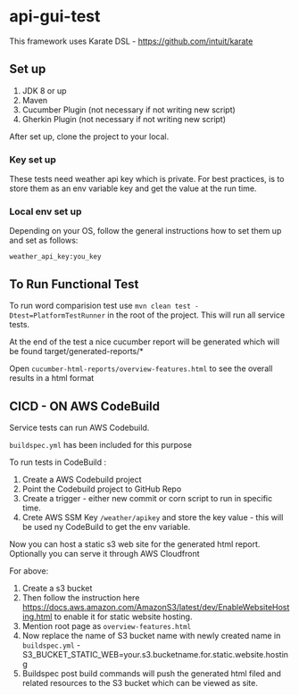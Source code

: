 # api-gui-test

This framework uses Karate DSL - https://github.com/intuit/karate

## Set up 

1. JDK 8 or up
2. Maven
3. Cucumber Plugin (not necessary if not writing new script)
4. Gherkin Plugin (not necessary if not writing new script)

After set up, clone the project to your local.  

### Key set up

These tests need weather api key which is private. For best practices, is to store them as an env variable key and get the value at the run time. 

### Local env set up 
Depending on your OS, follow the general instructions how to set them up and set as follows:

`weather_api_key:you_key`

## To Run Functional Test

To run word comparision test use `mvn clean test -Dtest=PlatformTestRunner` in the root of the project. This will run all service tests.

At the end of the test a nice cucumber report will be generated which will be found target/generated-reports/*

Open `cucumber-html-reports/overview-features.html` to see the overall results in a html format

## CICD - ON AWS CodeBuild

Service tests can run AWS Codebuild. 

`buildspec.yml` has been included for this purpose 

To run tests in CodeBuild :
1. Create a AWS Codebuild project 
2. Point the Codebuild project to GitHub Repo 
3. Create a trigger - either new commit or corn script to run in specific time. 
4. Crete AWS SSM Key `/weather/apikey` and store the key value - this will be used ny CodeBuild to get the env variable.

Now you can host a static s3 web site for the generated html report. Optionally you can serve it through AWS Cloudfront 

For above:
1. Create a s3 bucket 
2. Then follow the instruction here https://docs.aws.amazon.com/AmazonS3/latest/dev/EnableWebsiteHosting.html to enable it for static website hosting. 
3. Mention root page as `overview-features.html`
4. Now replace the name of S3 bucket name with newly created name in `buildspec.yml` - S3_BUCKET_STATIC_WEB=your.s3.bucketname.for.static.website.hosting
5. Buildspec post build commands will push the generated html filed and related resources to the S3 bucket which can be viewed as site.






